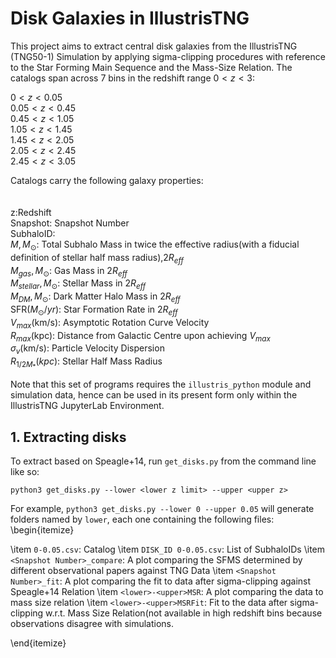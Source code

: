 # Disk Galaxies in IllustrisTNG

This project aims to extract central disk galaxies from the IllustrisTNG (TNG50-1) Simulation by applying sigma-clipping procedures with reference to the Star Forming Main Sequence and the Mass-Size Relation. The catalogs span across 7 bins in the redshift range $0 \lt z \lt 3$:

$0<z<0.05$<br>
$0.05<z<0.45$<br>
$0.45<z<1.05$<br>
$1.05<z<1.45$<br>
$1.45<z<2.05$<br>
$2.05<z<2.45$<br>
$2.45<z<3.05$<br>

Catalogs carry the following galaxy properties:<br>
<br>
<br>
z:Redshift<br>
Snapshot: Snapshot Number<br>
SubhaloID:<br> 
$M,M_{\odot}:$ Total Subhalo Mass in twice the effective radius(with a fiducial definition of stellar half mass radius),$2R_{eff}$<br> 
$M_{gas},M_{\odot}$: Gas Mass in $2R_{eff}$<br>
$M_{stellar},M_{\odot}$: Stellar Mass in $2R_{eff}$<br>
$M_{DM},M_{\odot}$: Dark Matter Halo Mass in $2R_{eff}$<br>
SFR($M_{\odot}/yr$): Star Formation Rate in $2R_{eff}$<br> 
$V_{max}$(km/s): Asymptotic Rotation Curve Velocity<br>
$R_{max}$(kpc): Distance from Galactic Centre upon achieving $V_{max}$<br>
$\sigma_v$(km/s): Particle Velocity Dispersion<br>
$R_{1/2M_*}(kpc)$: Stellar Half Mass Radius

Note that this set of programs requires the `illustris_python` module and simulation data, hence can be used in its present form only within the IllustrisTNG JupyterLab Environment. 

## 1. Extracting disks

To extract based on Speagle+14, run `get_disks.py` from the command line like so:

```
python3 get_disks.py --lower <lower z limit> --upper <upper z>
```
For example, `python3 get_disks.py --lower 0 --upper 0.05` will generate folders named by `lower`, each one containing the following files:
\begin{itemize}

\item `0-0.05.csv`: Catalog
\item `DISK_ID 0-0.05.csv`: List of SubhaloIDs
\item `<Snapshot Number>_compare`: A plot comparing the SFMS determined by different observational papers against TNG Data
\item `<Snapshot Number>_fit`: A plot comparing the fit to data after sigma-clipping against Speagle+14 Relation
\item `<lower>-<upper>MSR`: A plot comparing the data to mass size relation
\item `<lower>-<upper>MSRFit`: Fit to the data after sigma-clipping w.r.t. Mass Size Relation(not available in high redshift bins because observations disagree with simulations.

\end{itemize}

